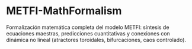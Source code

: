 # METFI-MathFormalism
Formalización matemática completa del modelo METFI: síntesis de ecuaciones maestras, predicciones cuantitativas y conexiones con dinámica no lineal (atractores toroidales, bifurcaciones, caos controlado).
